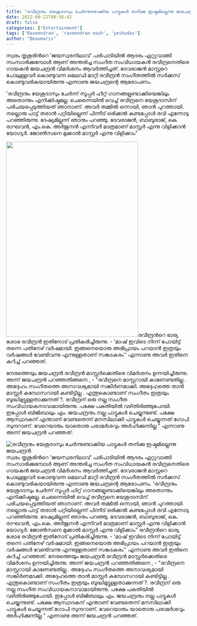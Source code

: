 ```yaml
---
title: "രവീന്ദ്രനും യേശുദാസും ചേർന്നുണ്ടാക്കിയ പാട്ടുകൾ തനിക്കു ഇഷ്ടമില്ലെന്നു ജയചന്ദ്രൻ"
date: 2022-09-22T08:56:42
draft: false
categories: ["Entertainment"]
tags: ['Raveendran', 'raveendran mash', 'yeshudas']
author: "Beaumaris"
---
```


സ്വരം തൃശൂരിന്‍റെ 'ജയസ്വരനിലാവ്' പരിപാടിയിൽ ആദരം ഏറ്റുവാങ്ങി സംസാരിക്കുമ്പോൾ ആണ് അന്തരിച്ച സംഗീത സംവിധായകന്‍ രവീന്ദ്രനെതിരെ ഗായകൻ ജയചന്ദ്രൻ വിമർശനം ആവർത്തിച്ചത്. ദേവരാജൻ മാസ്റ്ററെ പോലുള്ളവർ കൊണ്ടുവന്ന മെലഡി മാറ്റി രവീന്ദ്രൻ സംഗീതത്തിൽ സർക്കസ് കൊണ്ടുവരികയായിരുന്നു എന്നാണു ജയചന്ദ്രന്റെ ആരോപണം.

'രവീന്ദ്രനും യേശുദാസും ചേർന്ന് സൂപ്പർ ഹിറ്റ് ഗാനങ്ങളുണ്ടാക്കിയെങ്കിലും അതൊന്നും എനിക്കിഷ്ടമല്ല. ചെന്നൈയിൽ വെച്ച് രവീന്ദ്രനെ യേശുദാസിന് പരിചയപ്പെടുത്തിയത് ഞാനാണ്. അവർ തമ്മിൽ ഒന്നായി, ഞാൻ പുറത്തായി. നല്ലൊരു പാട്ട് തരാൻ പറ്റിയില്ലെന്ന് പിന്നീട് ഒരിക്കൽ കണ്ടപ്പോൾ രവി എന്നോടു പറഞ്ഞിരുന്നു. ദേഷ്യമില്ലന്ന് ഞാനും പറഞ്ഞു. ദേവരാജൻ, ബാബുരാജ്, കെ. രാഘവൻ, എം.കെ. അർജുനൻ എന്നിവർ മാത്രമാണ് മാസ്റ്റർ എന്നു വിളിക്കാൻ യോഗ്യർ. ജോൺസനെ മുക്കാൽ മാസ്റ്റർ എന്നു വിളിക്കാം"

<img class="size-full wp-image-351656 aligncenter" src="https://cdn.boolokam.com/articles/2022/09/rrhhehhhh-1-1.jpg" alt="" width="360" height="533" />രവീന്ദ്രന്‍റെ ഭാര്യ ശോഭ രവീന്ദ്രന്‍ ഇതിനോട് പ്രതികരിച്ചിരുന്നു. - 'മാഷ് ഇവിടെ നിന്ന് പോയിട്ട് തന്നെ പതിനേഴ് വർഷമായി. ഇങ്ങനെയൊരു അഭിപ്രായം പറയാൻ ഇത്രയും വർഷങ്ങൾ വേണ്ടിവന്നു എന്നുള്ളതാണ് സങ്കടകരം'' എന്നാണു അവർ ഇതിനെ കുറിച്ച് പറഞ്ഞത്.

നേരത്തെയും ജയചന്ദ്രൻ രവീന്ദ്രൻ മാസ്റ്റർക്കെതിരെ വിമർശനം ഉന്നയിച്ചിരുന്നു. അന്ന് ജയചന്ദ്രൻ പറഞ്ഞതിങ്ങനെ , - "രവീന്ദ്രനെ മാസ്റ്ററായി കാണേണ്ടതില്ല . അദ്ദേഹം സംഗീതത്തെ അനാവശ്യമായി സങ്കീര്‍ണമാക്കി. അദ്ദേഹത്തെ താൻ മാസ്റ്റർ കമ്പോസറായി കണ്ടിട്ടില്ല . എന്തുകൊണ്ടാണ് സംഗീതം ഇത്രയും ബുദ്ധിമുട്ടുള്ളതാക്കുന്നത് ?. രവീന്ദ്രന് ഒരു നല്ല സം​ഗീത സംവിധായകനാവാമായിരുന്നു. പക്ഷേ പകുതിയിൽ വഴിതിരിഞ്ഞുപോയി. ഇപ്പോൾ ബിജിബാലും എം. ജയചന്ദ്രനും നല്ല പാട്ടുകൾ ചെയ്യുന്നുണ്ട്. പക്ഷേ ആസ്വാദകന് എന്താണ് വേണ്ടതെന്ന് മനസിലാക്കി പാട്ടുകൾ ചെയ്യുന്നത് ​ഗോപി സുന്ദറാണ്. വേറെയാരും യാതൊരു പരാമർശവും അർഹിക്കുന്നില്ല " എന്നാണു അന്ന് ജയചന്ദ്രൻ പറഞ്ഞത്.


![രവീന്ദ്രനും യേശുദാസും ചേർന്നുണ്ടാക്കിയ പാട്ടുകൾ തനിക്കു ഇഷ്ടമില്ലെന്നു ജയചന്ദ്രൻ](https://cdn.boolokam.com/articles/2022/09/rrhhehhhh-1-1.jpg)സ്വരം തൃശൂരിന്‍റെ 'ജയസ്വരനിലാവ്' പരിപാടിയിൽ ആദരം ഏറ്റുവാങ്ങി സംസാരിക്കുമ്പോൾ ആണ് അന്തരിച്ച സംഗീത സംവിധായകന്‍ രവീന്ദ്രനെതിരെ ഗായകൻ ജയചന്ദ്രൻ വിമർശനം ആവർത്തിച്ചത്. ദേവരാജൻ മാസ്റ്ററെ പോലുള്ളവർ കൊണ്ടുവന്ന മെലഡി മാറ്റി രവീന്ദ്രൻ സംഗീതത്തിൽ സർക്കസ് കൊണ്ടുവരികയായിരുന്നു എന്നാണു ജയചന്ദ്രന്റെ ആരോപണം. 'രവീന്ദ്രനും യേശുദാസും ചേർന്ന് സൂപ്പർ ഹിറ്റ് ഗാനങ്ങളുണ്ടാക്കിയെങ്കിലും അതൊന്നും എനിക്കിഷ്ടമല്ല. ചെന്നൈയിൽ വെച്ച് രവീന്ദ്രനെ യേശുദാസിന് പരിചയപ്പെടുത്തിയത് ഞാനാണ്. അവർ തമ്മിൽ ഒന്നായി, ഞാൻ പുറത്തായി. നല്ലൊരു പാട്ട് തരാൻ പറ്റിയില്ലെന്ന് പിന്നീട് ഒരിക്കൽ കണ്ടപ്പോൾ രവി എന്നോടു പറഞ്ഞിരുന്നു. ദേഷ്യമില്ലന്ന് ഞാനും പറഞ്ഞു. ദേവരാജൻ, ബാബുരാജ്, കെ. രാഘവൻ, എം.കെ. അർജുനൻ എന്നിവർ മാത്രമാണ് മാസ്റ്റർ എന്നു വിളിക്കാൻ യോഗ്യർ. ജോൺസനെ മുക്കാൽ മാസ്റ്റർ എന്നു വിളിക്കാം" രവീന്ദ്രന്‍റെ ഭാര്യ ശോഭ രവീന്ദ്രന്‍ ഇതിനോട് പ്രതികരിച്ചിരുന്നു. - 'മാഷ് ഇവിടെ നിന്ന് പോയിട്ട് തന്നെ പതിനേഴ് വർഷമായി. ഇങ്ങനെയൊരു അഭിപ്രായം പറയാൻ ഇത്രയും വർഷങ്ങൾ വേണ്ടിവന്നു എന്നുള്ളതാണ് സങ്കടകരം'' എന്നാണു അവർ ഇതിനെ കുറിച്ച് പറഞ്ഞത്. നേരത്തെയും ജയചന്ദ്രൻ രവീന്ദ്രൻ മാസ്റ്റർക്കെതിരെ വിമർശനം ഉന്നയിച്ചിരുന്നു. അന്ന് ജയചന്ദ്രൻ പറഞ്ഞതിങ്ങനെ , - "രവീന്ദ്രനെ മാസ്റ്ററായി കാണേണ്ടതില്ല . അദ്ദേഹം സംഗീതത്തെ അനാവശ്യമായി സങ്കീര്‍ണമാക്കി. അദ്ദേഹത്തെ താൻ മാസ്റ്റർ കമ്പോസറായി കണ്ടിട്ടില്ല . എന്തുകൊണ്ടാണ് സംഗീതം ഇത്രയും ബുദ്ധിമുട്ടുള്ളതാക്കുന്നത് ?. രവീന്ദ്രന് ഒരു നല്ല സം​ഗീത സംവിധായകനാവാമായിരുന്നു. പക്ഷേ പകുതിയിൽ വഴിതിരിഞ്ഞുപോയി. ഇപ്പോൾ ബിജിബാലും എം. ജയചന്ദ്രനും നല്ല പാട്ടുകൾ ചെയ്യുന്നുണ്ട്. പക്ഷേ ആസ്വാദകന് എന്താണ് വേണ്ടതെന്ന് മനസിലാക്കി പാട്ടുകൾ ചെയ്യുന്നത് ​ഗോപി സുന്ദറാണ്. വേറെയാരും യാതൊരു പരാമർശവും അർഹിക്കുന്നില്ല " എന്നാണു അന്ന് ജയചന്ദ്രൻ പറഞ്ഞത്.
